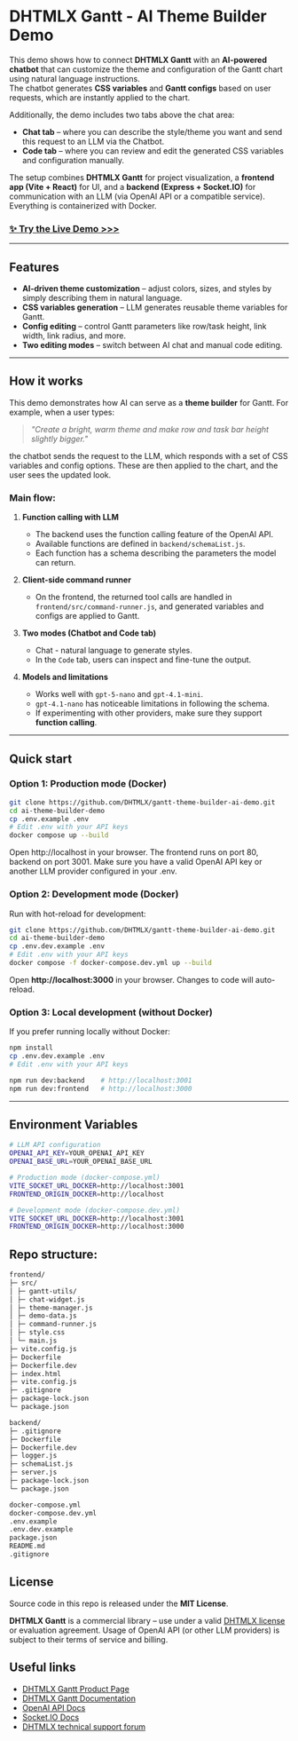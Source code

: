 # DHTMLX Gantt - AI Theme Builder Demo

This demo shows how to connect **DHTMLX Gantt** with an **AI-powered chatbot** that can customize the theme and configuration of the Gantt chart using natural language instructions.  
The chatbot generates **CSS variables** and **Gantt configs** based on user requests, which are instantly applied to the chart.

Additionally, the demo includes two tabs above the chat area:

- **Chat tab** – where you can describe the style/theme you want and send this request to an LLM via the Chatbot.
- **Code tab** – where you can review and edit the generated CSS variables and configuration manually.

The setup combines **DHTMLX Gantt** for project visualization, a **frontend app (Vite + React)** for UI, and a **backend (Express + Socket.IO)** for communication with an LLM (via OpenAI API or a compatible service). Everything is containerized with Docker.

### **[✨ Try the Live Demo >>>](https://dhtmlx.com/docs/demo/ai-gantt-theme-builder/)**

---

## Features

- **AI-driven theme customization** – adjust colors, sizes, and styles by simply describing them in natural language.
- **CSS variables generation** – LLM generates reusable theme variables for Gantt.
- **Config editing** – control Gantt parameters like row/task height, link width, link radius, and more.
- **Two editing modes** – switch between AI chat and manual code editing.

---

## How it works

This demo demonstrates how AI can serve as a **theme builder** for Gantt. For example, when a user types:

> _"Create a bright, warm theme and make row and task bar height slightly bigger."_

the chatbot sends the request to the LLM, which responds with a set of CSS variables and config options. These are then applied to the chart, and the user sees the updated look.

### Main flow:

1. **Function calling with LLM**

   - The backend uses the function calling feature of the OpenAI API.
   - Available functions are defined in `backend/schemaList.js`.
   - Each function has a schema describing the parameters the model can return.

2. **Client-side command runner**

   - On the frontend, the returned tool calls are handled in `frontend/src/command-runner.js`, and generated variables and configs are applied to Gantt.

3. **Two modes (Chatbot and Code tab)**

   - Chat - natural language to generate styles.
   - In the `Code` tab, users can inspect and fine-tune the output.

4. **Models and limitations**
   - Works well with `gpt-5-nano` and `gpt-4.1-mini`.
   - `gpt-4.1-nano` has noticeable limitations in following the schema.
   - If experimenting with other providers, make sure they support **function calling**.

---

## Quick start

### Option 1: Production mode (Docker)

```bash
git clone https://github.com/DHTMLX/gantt-theme-builder-ai-demo.git
cd ai-theme-builder-demo
cp .env.example .env
# Edit .env with your API keys
docker compose up --build
```

Open http://localhost in your browser. The frontend runs on port 80, backend on port 3001. Make sure you have a valid OpenAI API key or another LLM provider configured in your .env.

### Option 2: Development mode (Docker)

Run with hot-reload for development:

```bash
git clone https://github.com/DHTMLX/gantt-theme-builder-ai-demo.git
cd ai-theme-builder-demo
cp .env.dev.example .env
# Edit .env with your API keys
docker compose -f docker-compose.dev.yml up --build
```

Open **http://localhost:3000** in your browser. Changes to code will auto-reload.

### Option 3: Local development (without Docker)

If you prefer running locally without Docker:

```bash
npm install
cp .env.dev.example .env
# Edit .env with your API keys

npm run dev:backend    # http://localhost:3001
npm run dev:frontend   # http://localhost:3000
```

---

## Environment Variables

```bash
# LLM API configuration
OPENAI_API_KEY=YOUR_OPENAI_API_KEY
OPENAI_BASE_URL=YOUR_OPENAI_BASE_URL

# Production mode (docker-compose.yml)
VITE_SOCKET_URL_DOCKER=http://localhost:3001
FRONTEND_ORIGIN_DOCKER=http://localhost

# Development mode (docker-compose.dev.yml)
VITE_SOCKET_URL_DOCKER=http://localhost:3001
FRONTEND_ORIGIN_DOCKER=http://localhost:3000
```

## Repo structure:

```bash
frontend/
├─ src/
│ ├─ gantt-utils/
│ ├─ chat-widget.js
│ ├─ theme-manager.js
│ ├─ demo-data.js
│ ├─ command-runner.js
│ ├─ style.css
│ └─ main.js
├─ vite.config.js
├─ Dockerfile
├─ Dockerfile.dev
├─ index.html
├─ vite.config.js
├─ .gitignore
├─ package-lock.json
└─ package.json

backend/
├─ .gitignore
├─ Dockerfile
├─ Dockerfile.dev
├─ logger.js
├─ schemaList.js
├─ server.js
├─ package-lock.json
└─ package.json

docker-compose.yml
docker-compose.dev.yml
.env.example
.env.dev.example
package.json
README.md
.gitignore
```

## License

Source code in this repo is released under the **MIT License**.

**DHTMLX Gantt** is a commercial library – use under a valid [DHTMLX license](https://dhtmlx.com/docs/products/licenses.shtml) or evaluation agreement.
Usage of OpenAI API (or other LLM providers) is subject to their terms of service and billing.

## Useful links

- [DHTMLX Gantt Product Page](https://dhtmlx.com/docs/products/dhtmlxGantt/)
- [DHTMLX Gantt Documentation](https://docs.dhtmlx.com/gantt/)
- [OpenAI API Docs](https://platform.openai.com/docs/)
- [Socket.IO Docs](https://socket.io/docs/v4/)
- [DHTMLX technical support forum](https://forum.dhtmlx.com/)
